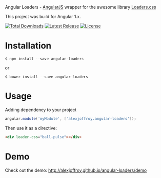 Angular Loaders - [AngularJS](http://angularjs.org/) wrapper for the awesome library [Loaders.css](https://github.com/ConnorAtherton/loaders.css)

This project was build for Angular 1.x.

<a href="https://www.npmjs.com/package/angular-loaders"><img src="https://img.shields.io/npm/dt/angular-loaders.svg" alt="Total Downloads"></a>
<a href="https://github.com/alexjoffroy/angular-loaders/releases"><img src="https://img.shields.io/npm/v/angular-loaders.svg" alt="Latest Release"></a>
<a href="https://github.com/alexjoffroy/angular-loaders/blob/master/LICENSE"><img src="https://img.shields.io/npm/l/angular-loaders.svg" alt="License"></a>

# Installation

```
$ npm install --save angular-loaders
```
or
```
$ bower install --save angular-loaders
```

# Usage
Adding dependency to your project
```js
angular.module('myModule', ['alexjoffroy.angular-loaders']);
```
Then use it as a directive:
```html
<div loader-css="ball-pulse"></div>
```

# Demo

Check out the demo: http://alexjoffroy.github.io/angular-loaders/demo
